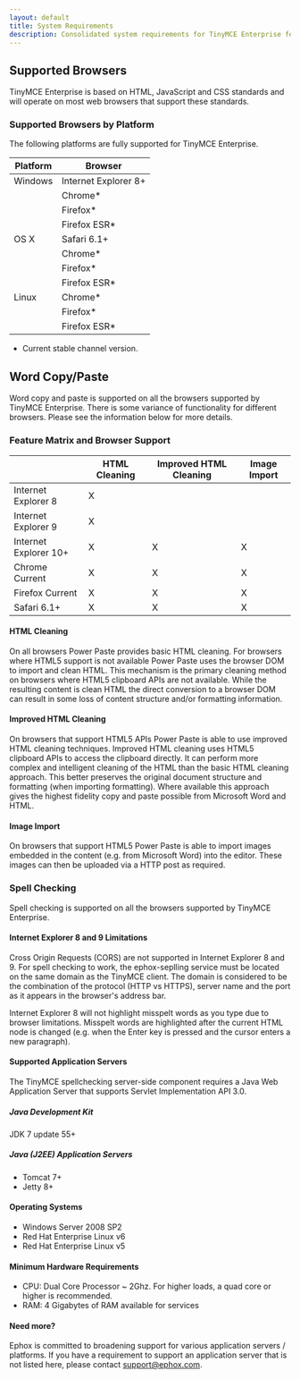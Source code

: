 ```yaml
---
layout: default
title: System Requirements
description: Consolidated system requirements for TinyMCE Enterprise features.
---
```



## Supported Browsers

TinyMCE Enterprise is based on HTML, JavaScript and CSS standards and will operate on most web browsers that support these standards.

### Supported Browsers by Platform

The following platforms are fully supported for TinyMCE Enterprise.

| Platform | Browser    |
|----------|---------------|
| Windows  | Internet Explorer 8+ |
|          | Chrome* |
|          | Firefox* |
|          | Firefox ESR* |
| OS X     | Safari 6.1+ |
|          | Chrome* |
|          | Firefox* |
|          | Firefox ESR* |
| Linux	   | Chrome* |
|          | Firefox* |
|          | Firefox ESR* |

* Current stable channel version.

## Word Copy/Paste

Word copy and paste is supported on all the browsers supported by TinyMCE Enterprise.  There is some variance of functionality for different browsers.  Please see the information below for more details.
 
### Feature Matrix and Browser Support

 
|                      | HTML Cleaning | Improved HTML Cleaning | Image Import |
|----------------------| ------------- | ---------------------- | ------------ |
| Internet Explorer 8  | X |   |   |
| Internet Explorer 9  | X |   |   |
| Internet Explorer 10+| X | X | X | 
| Chrome Current       | X | X | X |
| Firefox Current      | X | X | X |
| Safari 6.1+          | X | X | X |
 
#### HTML Cleaning
 
On all browsers Power Paste provides basic HTML cleaning.  For browsers where HTML5 support is not available Power Paste uses the browser DOM to import and clean HTML.  This mechanism is the primary cleaning method on browsers where HTML5 clipboard APIs are not available. While the resulting content is clean HTML the direct conversion to a browser DOM can result in some loss of content structure and/or formatting information.
 
#### Improved HTML Cleaning
 
On browsers that support HTML5 APIs Power Paste is able to use improved HTML cleaning techniques.  Improved HTML cleaning uses HTML5 clipboard APIs to access the clipboard directly.  It can perform more complex and intelligent cleaning of the HTML than the basic HTML cleaning approach.  This better preserves the original document structure and formatting (when importing formatting).  Where available this approach gives the highest fidelity copy and paste possible from Microsoft Word and HTML.
 
#### Image Import
 
On browsers that support HTML5 Power Paste is able to import images embedded in the content (e.g. from Microsoft Word) into the editor.  These images can then be uploaded via a HTTP post as required.


### Spell Checking

Spell checking is supported on all the browsers supported by TinyMCE Enterprise.  

#### Internet Explorer 8 and 9 Limitations

Cross Origin Requests (CORS) are not supported in Internet Explorer 8 and 9. For spell checking to work, the ephox-seplling service must be located on the same domain as the TinyMCE client. The domain is considered to be the combination of the protocol (HTTP vs HTTPS), server name and the port as it appears in the browser's address bar.

Internet Explorer 8 will not highlight misspelt words as you type due to browser limitations. Misspelt words are highlighted after the current HTML node is changed (e.g. when the Enter key is pressed and the cursor enters a new paragraph).

#### Supported Application Servers 

The TinyMCE spellchecking server-side component requires a Java Web Application Server that supports Servlet Implementation API 3.0.

##### Java Development Kit

JDK 7 update 55+

##### Java (J2EE) Application Servers

* Tomcat 7+
* Jetty 8+

#### Operating Systems

* Windows Server 2008 SP2
* Red Hat Enterprise Linux v6
* Red Hat Enterprise Linux v5

#### Minimum Hardware Requirements

* CPU:  Dual Core Processor ~ 2Ghz. For higher loads, a quad core or higher is recommended.
* RAM: 4 Gigabytes of RAM available for services

#### Need more?

Ephox is committed to broadening support for various application servers / platforms. If you have a requirement to support an application server that is not listed here, please contact support@ephox.com.
